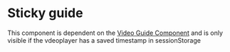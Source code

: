 # Sticky guide

This component is dependent on the [Video Guide Component](/components/detail/video-guide) and is only visible if the vdeoplayer has a saved timestamp in sessionStorage
